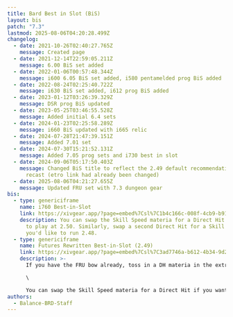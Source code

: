 ```yaml
---
title: Bard Best in Slot (BiS)
layout: bis
patch: "7.3"
lastmod: 2025-08-06T04:20:28.499Z
changelog:
  - date: 2021-10-26T02:40:27.765Z
    message: Created page
  - date: 2021-12-14T22:59:05.211Z
    message: 6.00 BiS set added
  - date: 2022-01-06T00:57:48.344Z
    message: i600 6.05 BiS set added, i580 pentamelded prog BiS added
  - date: 2022-08-24T02:25:40.722Z
    message: i630 BiS set added, i612 prog BiS added
  - date: 2023-01-12T03:26:39.329Z
    message: DSR prog BiS updated
  - date: 2023-05-25T03:46:55.528Z
    message: Added initial 6.4 sets
  - date: 2024-01-23T02:25:58.289Z
    message: i660 BiS updated with i665 relic
  - date: 2024-07-28T21:47:39.151Z
    message: Added 7.01 set
  - date: 2024-07-30T15:21:52.131Z
    message: Added 7.05 prog sets and i730 best in slot
  - date: 2024-09-06T05:17:50.403Z
    message: Changed BiS title to reflect the 2.49 default recommendation for GCD
      recast (etro link had already been changed)
  - date: 2025-08-06T04:21:27.655Z
    message: Updated FRU set with 7.3 dungeon gear
bis:
  - type: genericiframe
    name: i760 Best-in-Slot
    link: https://xivgear.app/?page=embed%7Csl%7C1b4c166c-008f-4cb9-b919-8c77dead4805
    description: You can swap the Skill Speed materia for a Direct Hit if you want
      to play at 2.50. Similarly, swap a second Direct Hit for a Skill Speed if
      you'd like to run 2.48.
  - type: genericiframe
    name: Futures Rewritten Best-in-Slot (2.49)
    link: https://xivgear.app/?page=embed%7Csl%7C3ad7746a-b612-4b34-9d24-a0f8ae20c857
    description: >-
      If you have the FRU bow already, toss in a DH materia in the extra slot.\

      \

      You can swap the Skill Speed materia for a Direct Hit if you want to play at 2.50. Similarly, swap a second Direct Hit for a Skill Speed if you'd like to run 2.48.
authors:
  - Balance-BRD-Staff
---
```

